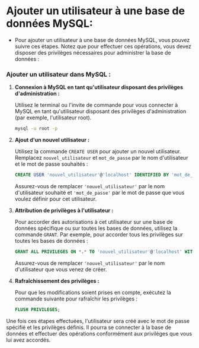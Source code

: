 # **Ajouter un utilisateur à une base de données MySQL:**



- Pour ajouter un utilisateur à une base de données MySQL, vous pouvez suivre ces étapes. Notez que pour effectuer ces opérations, vous devez disposer des privilèges nécessaires pour administrer la base de données :

### Ajouter un utilisateur dans MySQL :

1. **Connexion à MySQL en tant qu'utilisateur disposant des privilèges d'administration :**

   Utilisez le terminal ou l'invite de commande pour vous connecter à MySQL en tant qu'utilisateur disposant des privilèges d'administration (par exemple, l'utilisateur root).

   ```bash
   mysql -u root -p
   ```

2. **Ajout d'un nouvel utilisateur :**

   Utilisez la commande `CREATE USER` pour ajouter un nouvel utilisateur. Remplacez `nouvel_utilisateur` et `mot_de_passe` par le nom d'utilisateur et le mot de passe souhaités :

   ```sql
   CREATE USER 'nouvel_utilisateur'@'localhost' IDENTIFIED BY 'mot_de_passe';
   ```

   Assurez-vous de remplacer `'nouvel_utilisateur'` par le nom d'utilisateur souhaité et `'mot_de_passe'` par le mot de passe que vous voulez définir pour cet utilisateur.

3. **Attribution de privilèges à l'utilisateur :**

   Pour accorder des autorisations à cet utilisateur sur une base de données spécifique ou sur toutes les bases de données, utilisez la commande `GRANT`. Par exemple, pour accorder tous les privilèges sur toutes les bases de données :

   ```sql
   GRANT ALL PRIVILEGES ON *.* TO 'nouvel_utilisateur'@'localhost' WITH GRANT OPTION;
   ```

   Assurez-vous de remplacer `'nouvel_utilisateur'` par le nom d'utilisateur que vous venez de créer.

4. **Rafraîchissement des privilèges :**

   Pour que les modifications soient prises en compte, exécutez la commande suivante pour rafraîchir les privilèges :

   ```sql
   FLUSH PRIVILEGES;
   ```

Une fois ces étapes effectuées, l'utilisateur sera créé avec le mot de passe spécifié et les privilèges définis. Il pourra se connecter à la base de données et effectuer des opérations conformément aux privilèges que vous lui avez accordés.